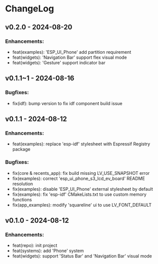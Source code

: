 # ChangeLog

## v0.2.0 - 2024-08-20

### Enhancements:

* feat(examples): 'ESP_UI_Phone' add partition requirement
* feat(widgets): 'Navigation Bar' support flex visual mode
* feat(widgets): 'Gesture' support indicator bar

## v0.1.1~1 - 2024-08-16

### Bugfixes:

* fix(idf): bump version to fix idf component build issue

## v0.1.1 - 2024-08-12

### Enhancements:

* feat(examples): replace 'esp-idf' stylesheet with Espressif Registry package

### Bugfixes:

* fix(core & recents_app): fix build missing LV_USE_SNAPSHOT error
* fix(examples): correct 'esp_ui_phone_s3_lcd_ev_board' README resolution
* fix(examples): disable 'ESP_UI_Phone' external stylesheet by default
* fix(examples): fix 'esp-idf' CMakeLists.txt to use custom memory functions
* fix(app_examples): modify 'squareline' ui to use LV_FONT_DEFAULT

## v0.1.0 - 2024-08-12

### Enhancements:

* feat(repo): init project
* feat(systems): add 'Phone' system
* feat(widgets): support 'Status Bar' and 'Navigation Bar' visual mode
